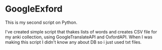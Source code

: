 # GoogleExford

This is my second script on Python.

I've created simple script that thakes lists of words and creates CSV file for my anki collection, using GoogleTranslateAPI and OxfordAPI.
When I was making this script I didn't know any about DB so i just used txt files. 
